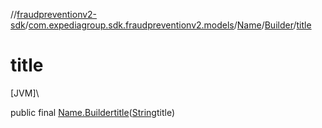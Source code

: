 //[fraudpreventionv2-sdk](../../../../index.md)/[com.expediagroup.sdk.fraudpreventionv2.models](../../index.md)/[Name](../index.md)/[Builder](index.md)/[title](title.md)

# title

[JVM]\

public final [Name.Builder](index.md)[title](title.md)([String](https://docs.oracle.com/javase/8/docs/api/java/lang/String.html)title)
